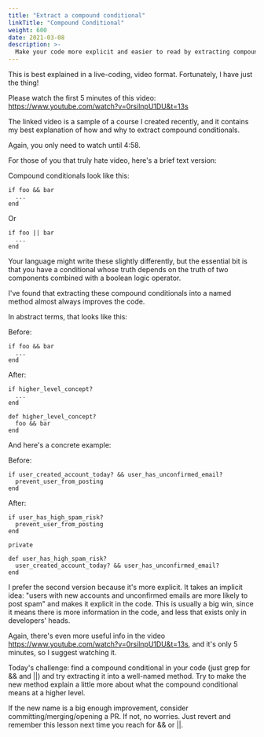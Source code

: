 ```yaml
---
title: "Extract a compound conditional"
linkTitle: "Compound Conditional"
weight: 600
date: 2021-03-08
description: >-
  Make your code more explicit and easier to read by extracting compound conditionals into predicate methods
---
```


This is best explained in a live-coding, video format. Fortunately, I have just the thing!

Please watch the first 5 minutes of this video: https://www.youtube.com/watch?v=0rsilnpU1DU&t=13s

The linked video is a sample of a course I created recently, and it contains my
best explanation of how and why to extract compound conditionals.

Again, you only need to watch until 4:58.

For those of you that truly hate video, here's a brief text version:

Compound conditionals look like this:


```
if foo && bar 
  ... 
end
```

Or

```
if foo || bar 
  ... 
end
```

Your language might write these slightly differently, but the essential bit is
that you have a conditional whose truth depends on the truth of two components
combined with a boolean logic operator.

I've found that extracting these compound conditionals into a named method
almost always improves the code.

In abstract terms, that looks like this:

Before:

```
if foo && bar 
  ... 
end
```

After:

```
if higher_level_concept? 
  ... 
end 
```

```
def higher_level_concept? 
  foo && bar 
end
```

And here's a concrete example:

Before:

```
if user_created_account_today? && user_has_unconfirmed_email? 
  prevent_user_from_posting 
end
```

After:

```
if user_has_high_spam_risk? 
  prevent_user_from_posting 
end 

private 

def user_has_high_spam_risk? 
  user_created_account_today? && user_has_unconfirmed_email? 
end
```

I prefer the second version because it's more explicit. It takes an implicit
idea: "users with new accounts and unconfirmed emails are more likely to post
spam" and makes it explicit in the code. This is usually a big win, since it
means there is more information in the code, and less that exists only in
developers' heads.

Again, there's even more useful info in the video
https://www.youtube.com/watch?v=0rsilnpU1DU&t=13s, and it's only 5 minutes, so
I suggest watching it.

Today's challenge: find a compound conditional in your code (just grep for &&
and ||) and try extracting it into a well-named method. Try to make the new
method explain a little more about what the compound conditional means at a
higher level.

If the new name is a big enough improvement, consider
committing/merging/opening a PR. If not, no worries. Just revert and remember
this lesson next time you reach for && or ||.
